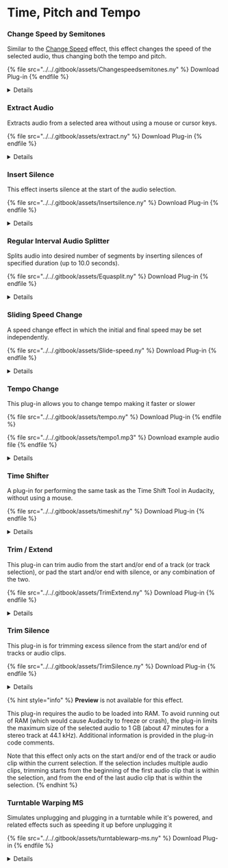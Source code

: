# Time, Pitch and Tempo

### Change Speed by Semitones

Similar to the [Change Speed](https://manual.audacityteam.org/man/change\_speed.html) effect, this effect changes the speed of the selected audio, thus changing both the tempo and pitch.

{% file src="../../.gitbook/assets/Changespeedsemitones.ny" %}
Download Plug-in
{% endfile %}

<details>

<summary>Details</summary>

Author: Steve Daulton

Similar to the [Change Speed](https://manual.audacityteam.org/man/change\_speed.html) effect, this effect changes the speed of the selected audio, thus changing both the tempo and pitch. Possible uses include slowing down music to aid transcription, where the amount of pitch change is known.

Parameters:

1. **Semitones change:** \[-24 to +24 semitones]

</details>

### Extract Audio

Extracts audio from a selected area without using a mouse or cursor keys.

{% file src="../../.gitbook/assets/extract.ny" %}
Download Plug-in
{% endfile %}

<details>

<summary>Details</summary>

Author: [David R.Sky](https://audionyq.com/david\_r\_sky)

Extracts audio from a selected area without using a mouse or cursor keys. Audacity has a Selection Toolbar providing a screen-reader friendly display of selection start time and duration which you could use for similar purpose, this plug-in provides a solution. It also has an easy option to extract a percentage of the selected audio. For example, selecting 50% "start percent" and 100% "end percent" will leave you with only the last half of your selection.

Parameters:

1. **Time or percent?**
2. **Start time:** \[seconds, maximum 600]
3. **End time:** \[seconds, maximum 600]
4. **Start percent:**
5. **End percent:**

</details>

### Insert Silence

This effect inserts silence at the start of the audio selection.

{% file src="../../.gitbook/assets/Insertsilence.ny" %}
Download Plug-in
{% endfile %}

<details>

<summary>Details</summary>

Author: Steve Daulton

This effect inserts silence at the start of the audio selection. The length of inserted silence is equal to the length of the selection. This effect may be useful in situations where it is necessary to insert a lot of silences because Audacity (2.0.1 and later) allow keyboard shortcuts to be set for effects (see: [https://manual.audacityteam.org/o/man/keyboard\_preferences.html#change](https://manual.audacityteam.org/o/man/keyboard\_preferences.html#change))

This effect has no controls.

</details>

### Regular Interval Audio Splitter

Splits audio into desired number of segments by inserting silences of specified duration (up to 10.0 seconds).

{% file src="../../.gitbook/assets/Equasplit.ny" %}
Download Plug-in
{% endfile %}

<details>

<summary>Details</summary>

Author: [David R.Sky](https://audionyq.com/david\_r\_sky)

Previously called "Audio chunker". Splits audio into desired number of segments by inserting silences of specified duration (up to 10.0 seconds). You can also specify fade-in and fade-out lengths for each segment. By setting number of segments to ' 1 ' you can use audio splitter to apply a specified fade-in and fade-out to a single length of audio in one action.

Parameters:

1. **Number of audio segments:** \[1 to 120, default 10]
2. **Silence duration between segments \[seconds]:** \[0.01 to 10, default 1]
3. **Fade-in/fade-out length \[milliseconds; 0 = no fade]:** \[0 to 500, default 20]

</details>

### Sliding Speed Change

A speed change effect in which the initial and final speed may be set independently.

{% file src="../../.gitbook/assets/Slide-speed.ny" %}
Download Plug-in
{% endfile %}

<details>

<summary>Details</summary>

Author: Steve Daulton

A speed change effect in which the initial and final speed may be set independently. Like Audacity's [Change Speed](https://manual.audacityteam.org/man/change\_speed.html) effect, this effect changes both the tempo and pitch of the audio.

**Accessibility:** This effect may be useful as an accessible alternative to Audacity's [Time Tracks](https://manual.audacityteam.org/man/time\_tracks.html).

Parameters:

1. **Initial speed (0.1 to 10 x):** \[0.1 to 10, default 1.0] Sets the initial speed.
2. **Final speed (0.1 to 10 x):** \[0.1 to 10, default 1.0] Sets the final speed.

The speed controls set the initial and final speed as a multiple of the original speed. A setting of 1.0 means 1x the original speed, in other words, unchanged. 2x speed is double speed. 0.5x speed is half speed. The speed changes linearly between the 'Initial' and 'Final' settings.

</details>

### Tempo Change

This plug-in allows you to change tempo making it faster or slower

{% file src="../../.gitbook/assets/tempo.ny" %}
Download Plug-in
{% endfile %}

{% file src="../../.gitbook/assets/tempo1.mp3" %}
Download example audio file
{% endfile %}

<details>

<summary>Details</summary>

Author: [David R.Sky](https://audionyq.com/david\_r\_sky)

For those who are confused by Audacity's "Change Speed" effect where to make the tempo twice as slow you apply a -50% change and to make it twice as fast apply a 100% change, try this plug-in. Its default settings multiply the tempo by 0.5, making the tempo twice as slow (dividing by 2.0 has the same effect). To make the tempo twice as fast, simply multiply by 2.0 (or divide by 0.5). The default setting (the opposite of Audacity's "Change Speed" default) might be handy for example to return tapes dubbed at 2x speed to normal speed.

Parameters:

1. **Tempo change factor:** \[0.1 to 8.0, default 0.5]
2. **Multiply or divide:** \[0=multiply (default), 1=divide] - multiplies or divides by the tempo change number.

</details>

### Time Shifter

A plug-in for performing the same task as the Time Shift Tool in Audacity, without using a mouse.

{% file src="../../.gitbook/assets/timeshif.ny" %}
Download Plug-in
{% endfile %}

<details>

<summary>Details</summary>

Author: [David R.Sky](https://audionyq.com/david\_r\_sky)

A plug-in for performing the same task as the Time Shift Tool in Audacity, without using a mouse. The effect works thus: if the shift value is positive, silence is inserted before the selection. If the shift value is negative, audio is removed from the start of the selection. If your selected track is mono, set the value in the left/mono edit field, if your track is stereo, set the values in both the left/mono and right channel shift value fields. Setting slightly different values in both fields when you have a stereo track can be used for special effect.

Note that positive shifts can lead to the audio being truncated at the right edge when shifting a stereo track. To avoid this, split the stereo track using the Track Drop-down Menu, select each track in turn and apply the shift you want using the Mono/left channel shift field. If the audio starts after time zero and is preceded by empty space, convert the empty space to silence with Project > Quick Mix in legacy Audacity up to and including version 1.3.13. In current Audacity, select the track, press J, then press SHIFT + HOME, then Generate > Silence. This prevents truncation of the audio providing there is sufficient silence at the start of the track.

Parameters:

1. **Mono/left channel shift:** \[-1000 - +1000, default 0]
2. **Right channel shift:** \[-1000 - +1000, default 0]
3. **\[0=milliseconds 1=seconds]** (default is milliseconds)

</details>

### Trim / Extend

This plug-in can trim audio from the start and/or end of a track (or track selection), or pad the start and/or end with silence, or any combination of the two.

{% file src="../../.gitbook/assets/TrimExtend.ny" %}
Download Plug-in
{% endfile %}

<details>

<summary>Details</summary>

Author: Steve Daulton

This plug-in can trim audio from the start and/or end of a track (or track selection), or pad the start and/or end with silence, or any combination of the two. The effect can be used in a [Macro](https://manual.audacityteam.org/man/macros.html) for batch processing.

Parameters:

1. **Time units:** \[samples, milliseconds, seconds (default), minutes] This selection sets the time units for the following two controls.
2. **Trim / Extend start by:** \[-100 to +100, default 0] How much audio to trim (delete) from the start of the track selection, or how much silence to add to the start of the selection. Move the slider to the left or type a negative value to remove audio. Move the slider to the right or type a positive value to add silence.
3. **Trim / Extend end by:** \[-100 to +100, default 0] How much audio to trim (delete) from the end of the track selection, or how much silence to add to the end of the selection. Move the slider to the left or type a negative value to remove audio. Move the slider to the right or type a positive value to add silence.
4. **Error message control:** \[Show errors (default) / Hide errors] In the event of an error, a message will normally be shown to indicate what the error is. For example, if you attempt to delete a longer duration than the selection, an error message will indicate that the operation cannot be done. However, when using this effect in a Macro for batch processing, the error message will cause the Macro to stop until the error message is acknowledged. That behavior may not be wanted, so "Hide errors" may be selected to suppress error messages. When "Hide errors" is enabled, if an error is encountered, the plug-in will silently skip the current track and continue with any remaining tracks.

</details>

### Trim Silence

This plug-in is for trimming excess silence from the start and/or end of tracks or audio clips.

{% file src="../../.gitbook/assets/TrimSilence.ny" %}
Download Plug-in
{% endfile %}

<details>

<summary>Details</summary>

Author: Steve Daulton

This plug-in is for trimming excess silence from the start and/or end of tracks or audio clips. The effect can be used in a [Macro](https://manual.audacityteam.org/man/macros.html) for batch processing.

Parameters:

1. **Silence Threshold (dB):** \[-100 to 0, default -48] Audio below this level at the start or end of the track may be trimmed.
2. **Silence to leave at start (0 to 30 seconds):** \[0 to 30 seconds, default 0] When trimming silence from the start of a track or audio clip, the silence will not be trimmed shorter than this length. Note that if the silence at the start of the track is already shorter than this length, it will not be trimmed and will not be extended.
3. **Silence to leave at end (0 to 30 seconds):** \[0 to 30 seconds, default 0] When trimming silence from the end of a track or audio clip, the silence will not be trimmed shorter than this length. Note that if the silence at the end of the track is already shorter than this length, it will not be trimmed and will not be extended.

<!---->

1. **Preview** is not available for this effect.
2. This plug-in requires the audio to be loaded into RAM. To avoid running out of RAM (which would cause Audacity to freeze or crash), the plug-in limits the maximum size of the selected audio to 1 GB (about 47 minutes for a stereo track at 44.1 kHz). Additional information is provided in the plug-in code comments.

</details>

{% hint style="info" %}
**Preview** is not available for this effect.

This plug-in requires the audio to be loaded into RAM. To avoid running out of RAM (which would cause Audacity to freeze or crash), the plug-in limits the maximum size of the selected audio to 1 GB (about 47 minutes for a stereo track at 44.1 kHz). Additional information is provided in the plug-in code comments.

Note that this effect only acts on the start and/or end of the track or audio clip within the current selection. If the selection includes multiple audio clips, trimming starts from the beginning of the first audio clip that is within the selection, and from the end of the last audio clip that is within the selection.
{% endhint %}

### Turntable Warping MS

Simulates unplugging and plugging in a turntable while it's powered, and related effects such as speeding it up before unplugging it

{% file src="../../.gitbook/assets/turntablewarp-ms.ny" %}
Download Plug-in
{% endfile %}

<details>

<summary>Details</summary>

Authors: [David R.Sky](https://audionyq.com/david\_r\_sky), Roger B. Dannenberg

Simulates unplugging and plugging in a turntable while it's powered, and related effects such as speeding it up before unplugging it. Improved over the previous turntablewarp.ny - this version lets you warp both mono and stereo audio. The default settings simulate unplugging a turntable - the audio starts to slow down halfway through the selection area, and drops to 40% of original volume by the end.

**Parameters:**

1. **Initial step:** \[-36 - +36 semitones, default 0] - the resulting pitch change at the start of the selection, defined as number of semitones above or below the original pitch (1 step = 1 semitone, so 12 steps = 1 octave.)
2. **Initial amplitude:** \[0 - 100 percent, default 100] - the resulting volume at the start of the selection, related to the original amplitude (so 100% = no change).
3. **Change time:** \[0 - 100 percent, default 50] - the point in time in the selection (set internally to the original pitch and volume) at which the warping values change to reach and move away from this point. What this means is that depending on your start and end step and amplitude values, you can design warps that slow down then speed up; speed up then slow down; speed up to a particular pitch then remain there; slowly speed up then quickly speed up.
4. **End step:** \[-36 - +36 semitones, default -12] - the resulting pitch change at the end of the audio. compared to the original pitch.
5. **End amplitude:** \[0 - 100 percent, default 40] - the resulting volume at the end of the selection, compared to the original volume.

</details>
